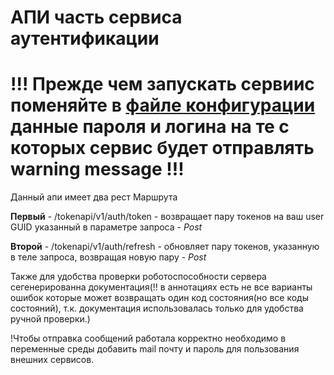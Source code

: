# АПИ часть сервиса аутентификации

# !!! Прежде чем запускать сервиис поменяйте в [файле конфигурации](configs/configuration.env) данные пароля и логина на те с которых сервис будет отправлять warning message !!!

Данный апи имеет два рест Маршрута

**Первый** - /tokenapi/v1/auth/token - возвращает пару токенов на ваш user GUID указанный в параметре запроса - *Post*

**Второй** - /tokenapi/v1/auth/refresh - обновляет пару токенов, указанную в теле запроса, возвращая новую пару - *Post*

Также для удобства проверки роботоспособности сервера сегенерированна документация(!! в аннотациях есть не все варианты ошибок которые может возвращать один код состояния(но все коды состояний), 
т.к. документация использовалась только  для удобства ручной проверки.)

!Чтобы отправка сообщений работала корректно необходимо в переменные среды добавить mail почту и пароль для пользования внешних сервисов.
